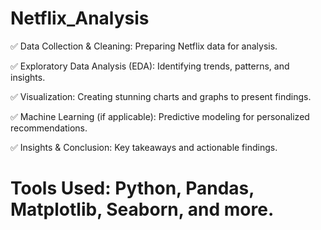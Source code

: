 # Netflix_Analysis

✅ Data Collection & Cleaning: Preparing Netflix data for analysis.

✅ Exploratory Data Analysis (EDA): Identifying trends, patterns, and insights.

✅ Visualization: Creating stunning charts and graphs to present findings.

✅ Machine Learning (if applicable): Predictive modeling for personalized recommendations.

✅ Insights & Conclusion: Key takeaways and actionable findings.

# Tools Used: Python, Pandas, Matplotlib, Seaborn, and more.
